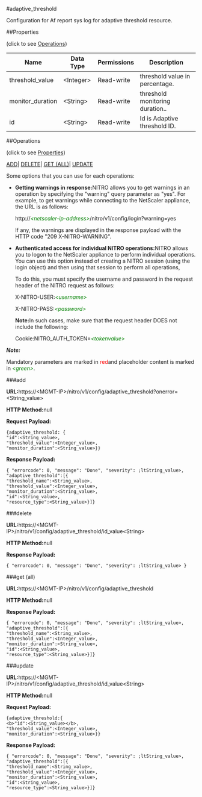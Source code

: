 #adaptive_threshold

Configuration for Af report sys log for adaptive threshold resource.


##Properties 
<span>(click to see [Operations](#opera))</span>


<table><thead><tr><th>Name</th><th>Data Type</th><th>Permissions</th><th>Description</th></tr></thead><tbody><tr><td>threshold_value</td><td>&lt;Integer></td><td>Read-write</td><td>threshold value in percentage.</td></tr><tr><td>monitor_duration</td><td>&lt;String></td><td>Read-write</td><td>threshold monitoring duration..</td></tr><tr><td>id</td><td>&lt;String></td><td>Read-write</td><td>Id is Adaptive threshold ID.</td></tr></tbody></table>
##Operations 
<span>(click to see [Properties](#prope))</span>


[ADD]()| [DELETE](#d)| [GET (ALL)](#get-)| [UPDATE](#u)


Some options that you can use for each operations:
<ul><li><p><b>Getting warnings in response:</b>NITRO allows you to get warnings in an operation by specifying the "warning" query parameter as "yes". For example, to get warnings while connecting to the NetScaler appliance, the URL is as follows:</p><p>http://<span style="color:green;font-style:italic;">&lt;netscaler-ip-address&gt;</span>/nitro/v1/config/login?warning=yes</p><p>If any, the warnings are displayed in the response payload with the HTTP code "209 X-NITRO-WARNING".</p></li><li><p><b>Authenticated access for individual NITRO operations:</b>NITRO allows you to logon to the NetScaler appliance to perform individual operations. You can use this option instead of creating a NITRO session (using the login object) and then using that session to perform all operations,</p><p>To do this, you must specify the username and password in the request header of the NITRO request as follows:</p><p>X-NITRO-USER:<span style="color:green;font-style:italic;">&lt;username&gt;</span></p><p>X-NITRO-PASS:<span style="color:green;font-style:italic;">&lt;password&gt;</span></p><p><b>Note:</b>In such cases, make sure that the request header DOES not include the following:</p><p>Cookie:NITRO_AUTH_TOKEN=<span style="color:green;font-style:italic;">&lt;tokenvalue&gt;</span></p></li></ul>



***Note:*** 
Mandatory parameters are marked in <span style="color:#FF0000;">red</span>and placeholder content is marked in <span style="color:green;font-style:italic">&lt;green&gt;</span>.

###add



<b>URL:</b>https://&lt;MGMT-IP&gt;/nitro/v1/config/adaptive_threshold?onerror=&lt;String_value&gt;
<b>HTTP Method:</b>null
<b>Request Payload: </b>```{adaptive_threshold: {"id":<String_value>,"threshold_value":<Integer_value>,"monitor_duration":<String_value>}}```
<b>Response Payload: </b>```{ "errorcode": 0, "message": "Done", "severity": ;ltString_value>, "adaptive_threshold":[{"threshold_name":<String_value>,"threshold_value":<Integer_value>,"monitor_duration":<String_value>,"id":<String_value>,"resource_type":<String_value>}]}```



###delete



<b>URL:</b>https://&lt;MGMT-IP&gt;/nitro/v1/config/adaptive_threshold/id_value&lt;String&gt;
<b>HTTP Method:</b>null
<b>Response Payload: </b>```{ "errorcode": 0, "message": "Done", "severity": ;ltString_value> }```



###get (all)



<b>URL:</b>https://&lt;MGMT-IP&gt;/nitro/v1/config/adaptive_threshold
<b>HTTP Method:</b>null
<b>Response Payload: </b>```{ "errorcode": 0, "message": "Done", "severity": ;ltString_value>, "adaptive_threshold":[{"threshold_name":<String_value>,"threshold_value":<Integer_value>,"monitor_duration":<String_value>,"id":<String_value>,"resource_type":<String_value>}]}```



###update



<b>URL:</b>https://&lt;MGMT-IP&gt;/nitro/v1/config/adaptive_threshold/id_value&lt;String&gt;
<b>HTTP Method:</b>null
<b>Request Payload: </b>```{adaptive_threshold:{<b>"id":<String_value></b>,"threshold_value":<Integer_value>,"monitor_duration":<String_value>}}```
<b>Response Payload: </b>```{ "errorcode": 0, "message": "Done", "severity": ;ltString_value>, "adaptive_threshold":[{"threshold_name":<String_value>,"threshold_value":<Integer_value>,"monitor_duration":<String_value>,"id":<String_value>,"resource_type":<String_value>}]}```



